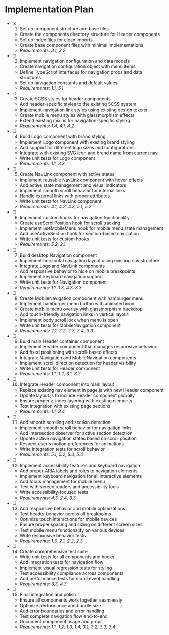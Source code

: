 # Implementation Plan

- [x] 1. Set up component structure and base files
  - Create the components directory structure for Header components
  - Set up index files for clean imports
  - Create base component files with minimal implementations
  - _Requirements: 3.1, 3.2_

- [ ] 2. Implement navigation configuration and data models
  - Create navigation configuration object with menu items
  - Define TypeScript interfaces for navigation props and data structures
  - Set up navigation constants and default values
  - _Requirements: 1.1, 5.1_

- [ ] 3. Create SCSS styles for header components
  - Add header-specific styles to the existing SCSS system
  - Implement navigation link styles using existing design tokens
  - Create mobile menu styles with glassmorphism effects
  - Extend existing mixins for navigation-specific styling
  - _Requirements: 1.4, 4.1, 4.2_

- [ ] 4. Build Logo component with brand styling
  - Implement Logo component with existing brand styling
  - Add support for different logo sizes and configurations
  - Integrate with existing SVG icon and brand name from current nav
  - Write unit tests for Logo component
  - _Requirements: 1.1, 3.3_

- [ ] 5. Create NavLink component with active states
  - Implement reusable NavLink component with hover effects
  - Add active state management and visual indicators
  - Implement smooth scroll behavior for internal links
  - Handle external links with proper attributes
  - Write unit tests for NavLink component
  - _Requirements: 4.1, 4.2, 4.3, 5.1, 5.2_

- [ ] 6. Implement custom hooks for navigation functionality
  - Create useScrollPosition hook for scroll tracking
  - Implement useMobileMenu hook for mobile menu state management
  - Add useActiveSection hook for section-based navigation
  - Write unit tests for custom hooks
  - _Requirements: 5.2, 2.1_

- [ ] 7. Build desktop Navigation component
  - Implement horizontal navigation layout using existing nav structure
  - Integrate Logo and NavLink components
  - Add responsive behavior to hide on mobile breakpoints
  - Implement keyboard navigation support
  - Write unit tests for Navigation component
  - _Requirements: 1.1, 1.3, 4.3, 3.3_

- [ ] 8. Create MobileNavigation component with hamburger menu
  - Implement hamburger menu button with animated icon
  - Create mobile menu overlay with glassmorphism backdrop
  - Add touch-friendly navigation links in vertical layout
  - Implement body scroll lock when menu is open
  - Write unit tests for MobileNavigation component
  - _Requirements: 2.1, 2.2, 2.3, 2.4, 3.3_

- [ ] 9. Build main Header container component
  - Implement Header component that manages responsive behavior
  - Add fixed positioning with scroll-based effects
  - Integrate Navigation and MobileNavigation components
  - Implement scroll direction detection for header visibility
  - Write unit tests for Header component
  - _Requirements: 1.1, 1.2, 3.1, 3.2_

- [ ] 10. Integrate Header component into main layout
  - Replace existing nav element in page.js with new Header component
  - Update layout.js to include Header component globally
  - Ensure proper z-index layering with existing elements
  - Test integration with existing page sections
  - _Requirements: 1.1, 3.4_

- [ ] 11. Add smooth scrolling and section detection
  - Implement smooth scroll behavior for navigation links
  - Add intersection observer for active section detection
  - Update active navigation states based on scroll position
  - Respect user's motion preferences for animations
  - Write integration tests for scroll behavior
  - _Requirements: 5.1, 5.2, 5.3, 5.4_

- [ ] 12. Implement accessibility features and keyboard navigation
  - Add proper ARIA labels and roles to navigation elements
  - Implement keyboard navigation for all interactive elements
  - Add focus management for mobile menu
  - Test with screen readers and accessibility tools
  - Write accessibility-focused tests
  - _Requirements: 4.3, 2.4, 3.3_

- [ ] 13. Add responsive behavior and mobile optimizations
  - Test header behavior across all breakpoints
  - Optimize touch interactions for mobile devices
  - Ensure proper spacing and sizing on different screen sizes
  - Test mobile menu functionality on various devices
  - Write responsive behavior tests
  - _Requirements: 1.3, 2.1, 2.2, 2.3_

- [ ] 14. Create comprehensive test suite
  - Write unit tests for all components and hooks
  - Add integration tests for navigation flow
  - Implement visual regression tests for styling
  - Test accessibility compliance across components
  - Add performance tests for scroll event handling
  - _Requirements: 3.3, 4.3_

- [ ] 15. Final integration and polish
  - Ensure all components work together seamlessly
  - Optimize performance and bundle size
  - Add error boundaries and error handling
  - Test complete navigation flow end-to-end
  - Document component usage and props
  - _Requirements: 1.1, 1.2, 1.3, 1.4, 3.1, 3.2, 3.3, 3.4_
